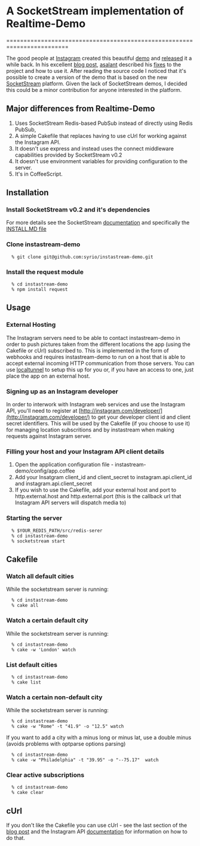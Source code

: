 # A SocketStream implementation of Realtime-Demo
========================================================================

The good people at [Instagram](http://www.instagram.com) created this beautiful [demo](http://demo.instagram.com) and [released](https://github.com/Instagram/Realtime-Demo) it a while back. 
In his excellent [blog post](http://blog.carbonfive.com/2011/06/14/instagram-realtime-demo-with-node-js-redis-and-web-sockets/), [asalant](https://github.com/asalant/) described his [fixes](https://github.com/asalant/Realtime-Demo) to the project and how to use it.
After reading the source code I noticed that it's possible to create a version of the demo that is based on the new [SocketStream](https://github.com/socketstream/socketstream/) platform. Given the lack of SocketStream demos, I decided this could be a minor contribution for anyone interested in the platform.

## Major differences from Realtime-Demo

1. Uses SocketStream Redis-based PubSub instead of directly using Redis PubSub,
2. A simple Cakefile that replaces having to use cUrl for working against the Instagram API.
3. It doesn't use express and instead uses the connect middleware capabilities provided by SocketStream v0.2
4. It doesn't use environment variables for providing configuration to the server.
5. It's in CoffeeScript.

## Installation

### Install SocketStream v0.2 and it's dependencies 
  For more details see the SocketStream [documentation](https://github.com/socketstream/socketstream) and specifically the [INSTALL.MD file](https://github.com/socketstream/socketstream/blob/master/INSTALL.md)

### Clone instastream-demo

      % git clone git@github.com:syrio/instastream-demo.git
      
### Install the request module

      % cd instastream-demo
      % npm install request
      
      
      
## Usage

### External Hosting

  The Instagram servers need to be able to contact instastream-demo in order to push pictures taken from the different locations the app (using the Cakefile or cUrl) subscribed to.
  This is implemented in the form of webhooks and requires instastream-demo to run on a host that is able to accept external incoming HTTP communication from those servers.
  You can use [localtunnel](http://progrium.com/localtunnel/) to setup this up for you or, if you have an access to one, just place the app on an external host.

### Signing up as an Instagram developer

  In order to interwork with Instagram web services and use the Instagram API, you'll need to register at [http://instagram.com/developer/](http://instagram.com/developer/) to get your developer client id and client secret identifiers.
  This will be used by the Cakefile (if you choose to use it) for managing location subscritions and by instastream when making requests against Instagram server.

### Filling your host and your Instagram API client details

  1. Open the application configuration file - instastream-demo/config/app.coffee
  2. Add your Insatgram client\_id and client\_secret to instagram.api.client\_id and instagram.api.client\_secret
  3. If you wish to use the Cakefile, add your external host and port to http.external.host and http.external.port (this is the callback url that Instagram API servers will dispatch media to)

### Starting the server

      % $YOUR_REDIS_PATH/src/redis-serer
      % cd instastream-demo
      % socketstream start


## Cakefile

### Watch all default cities

While the socketstream server is running:

      % cd instastream-demo
      % cake all

### Watch a certain default city

While the socketstream server is running:

      % cd instastream-demo
      % cake -w 'London' watch

### List default cities

      % cd instastream-demo
      % cake list
  
### Watch a certain non-default city

While the socketstream server is running:

      % cd instastream-demo
      % cake -w "Rome" -t "41.9" -o "12.5" watch

If you want to add a city with a minus long or minus lat, use a double minus (avoids problems with optparse options parsing)

      % cd instastream-demo
      % cake -w "Philadelphia" -t "39.95" -o "--75.17"  watch

### Clear active subscriptions

      % cd instastream-demo
      % cake clear

## cUrl

If you don't like the Cakefile you can use cUrl - see the last section of the [blog post](http://blog.carbonfive.com/2011/06/14/instagram-realtime-demo-with-node-js-redis-and-web-sockets/) and the Instagram API [documentation](http://instagram.com/developer/) for information on how to do that.